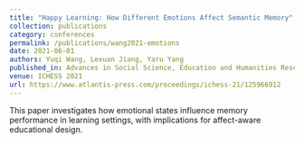 ```yaml
---
title: "Happy Learning: How Different Emotions Affect Semantic Memory"
collection: publications
category: conferences
permalink: /publications/wang2021-emotions
date: 2021-06-01
authors: Yuqi Wang, Lexuan Jiang, Yaru Yang
published_in: Advances in Social Science, Education and Humanities Research
venue: ICHESS 2021
url: https://www.atlantis-press.com/proceedings/ichess-21/125966912
---
```


This paper investigates how emotional states influence memory performance in learning settings, with implications for affect-aware educational design.
